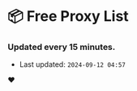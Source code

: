 # :package: Free Proxy List
### Updated every 15 minutes.

- Last updated: `2024-09-12 04:57`

:heart:
